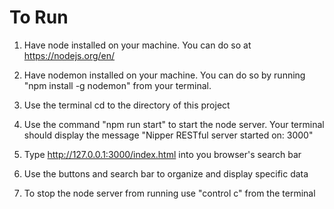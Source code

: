 # To Run
1) Have node installed on your machine. You can do so at https://nodejs.org/en/

2) Have nodemon installed on your machine. You can do so by running "npm install -g nodemon" from your terminal.

2) Use the terminal cd to the directory of this project

3) Use the command "npm run start" to start the node server. Your terminal should display the message "Nipper RESTful server started on: 3000"

4) Type http://127.0.0.1:3000/index.html into you browser's search bar

5) Use the buttons and search bar to organize and display specific data

6) To stop the node server from running use "control c" from the terminal

